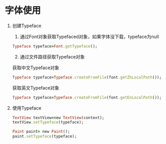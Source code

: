 # 字体使用
1. 创建Typeface
    1. 通过Font对象获取Typefaced对象，如果字体没下载，typeface为null

    ```ruby
    Typeface typeface=Font.getTypeface();
    ```

    2. 通过文件路径获取Typeface对象

    获取中文Typeface对象
    ```ruby
    Typeface typeface=Typeface.createFromFile(font.getZhLocalPath());
    ```
     获取英文Typeface对象
    ```ruby
    Typeface typeface=Typeface.createFromFile(font.getEnLocalPath());
    ```

2. 使用Typeface
    ```ruby
    TextView textView=new TextView(context);
    textView.setTypeface(typeface);

    Paint paint= new Paint();
	paint.setTypeface(typeface);
	```
